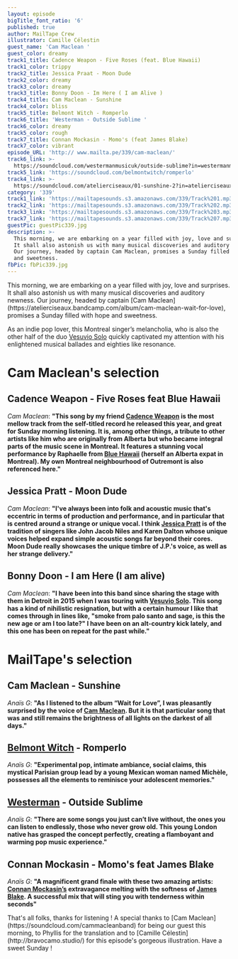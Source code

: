 ```yaml
---
layout: episode
bigTitle_font_ratio: '6'
published: true
author: MailTape Crew
illustrator: Camille Célestin
guest_name: 'Cam Maclean '
guest_color: dreamy
track1_title: Cadence Weapon - Five Roses (feat. Blue Hawaii)
track1_color: trippy
track2_title: Jessica Praat - Moon Dude
track2_color: dreamy
track3_color: dreamy
track3_title: Bonny Doon - Im Here ( I am Alive )
track4_title: Cam Maclean - Sunshine
track4_color: bliss
track5_title: Belmont Witch - Romperlo
track6_title: 'Westerman - Outside Sublime '
track6_color: dreamy
track5_color: rough
track7_title: Connan Mockasin - Momo's (feat James Blake)
track7_color: vibrant
episode_URL: 'http:// www.mailta.pe/339/cam-maclean/'
track6_link: >-
  https://soundcloud.com/westermanmusicuk/outside-sublime?in=westermanmusicuk/sets/ark-ep
track5_link: 'https://soundcloud.com/belmontwitch/romperlo'
track4_link: >-
  https://soundcloud.com/atelierciseaux/01-sunshine-2?in=atelierciseaux/sets/ac41-cam-maclean-wait-for-love-1
category: '339'
track1_link: 'https://mailtapesounds.s3.amazonaws.com/339/Track%201.mp3'
track2_link: 'https://mailtapesounds.s3.amazonaws.com/339/Track%202.mp3'
track3_link: 'https://mailtapesounds.s3.amazonaws.com/339/Track%203.mp3'
track7_link: 'https://mailtapesounds.s3.amazonaws.com/339/Track%207.mp3'
guestPic: guestPic339.jpg
description: >-
  This morning, we are embarking on a year filled with joy, love and surprises.
  It shall also astonish us with many musical discoveries and auditory newness.
  Our journey, headed by captain Cam Maclean, promises a Sunday filled with hope
  and sweetness.
fbPic: fbPic339.jpg
---
```


<p id="introduction">This morning, we are embarking on a year filled with joy, love and surprises. It shall also astonish us with many musical discoveries and auditory newness. Our journey, headed by captain [Cam Maclean](https://atelierciseaux.bandcamp.com/album/cam-maclean-wait-for-love), promises a Sunday filled with hope and sweetness.
  
As an indie pop lover, this Montreal singer’s melancholia, who is also the other half of the duo [Vesuvio Solo](https://vesuviosolo.bandcamp.com/) quickly captivated my attention with his enlightened musical ballades and eighties like resonance.</p>



# Cam Maclean's selection

## Cadence Weapon - Five Roses feat Blue Hawaii
_Cam Maclean_: **"**This song by my friend [Cadence Weapon](http://www.cadenceweaponmusic.com/) is the most mellow track from the self-titled record he released this year, and great for Sunday morning listening. It is, among other things, a tribute to other artists like him who are originally from Alberta but who became integral parts of the music scene in Montreal. It features a stunning vocal performance by Raphaelle from [Blue Hawaii](https://bluehawaii.bandcamp.com/) (herself an Alberta expat in Montreal). My own Montreal neighbourhood of Outremont is also referenced here.**"**

## Jessica Pratt - Moon Dude
_Cam Maclean_: **"**I've always been into folk and acoustic music that's eccentric in terms of production and performance, and in particular that is centred around a strange or unique vocal. I think [Jessica Pratt](https://twitter.com/jessicaprattsf?lang=fr) is of the tradition of singers like John Jacob Niles and Karen Dalton whose unique voices helped expand simple acoustic songs far beyond their cores. Moon Dude really showcases the unique timbre of J.P.'s voice, as well as her strange delivery.**"**

## Bonny Doon - I am Here (I am alive)
_Cam Maclean_: **"**I have been into this band since sharing the stage with them in Detroit in 2015 when I was touring with [Vesuvio Solo](https://vesuviosolo.bandcamp.com/). This song has a kind of nihilistic resignation, but with a certain humour I like that comes through in lines like, "smoke from palo santo and sage, is this the new age or am I too late?" I have been on an alt-country kick lately, and this one has been on repeat for the past while.**"**

# MailTape's selection

## Cam Maclean - Sunshine 
_Anaïs G_: **"**As I listened to the album “Wait for Love”, I was pleasantly surprised by the voice of [Cam Maclean](https://fr-fr.facebook.com/cammacleanband/). But it is that particular song that was and still remains the brightness of all lights on the darkest of all days.**"**


## [Belmont Witch](https://belmontwitch.bandcamp.com/) - Romperlo 
_Anaïs G_: **"**Experimental pop, intimate ambiance, social claims, this mystical Parisian group lead by a young Mexican woman named Michèle, possesses all the elements to reminisce your adolescent memories.**"**


## [Westerman](https://soundcloud.com/westermanmusicuk) - Outside Sublime
_Anaïs G_: **"**There are some songs you just can’t live without, the ones you can listen to endlessly, those who never grow old. This young London native has grasped the concept perfectly, creating a flamboyant and warming pop music experience.**"**


## Connan Mockasin - Momo's feat James Blake
 _Anaïs G_: **"**A magnificent grand finale with these two amazing artists: [Connan Mockasin’s](https://soundcloud.com/connanmockasin) extravagance melting with the softness of [James Blake](https://www.jamesblakemusic.com/). A successful mix that will sting you with tenderness within seconds**"**


<p id="outroduction"> That's all folks, thanks for listening ! A special thanks to [Cam Maclean](https://soundcloud.com/cammacleanband) for being our guest this morning, to Phyllis for the translation and to [Camille Célestin](http://bravocamo.studio/) for this episode's gorgeous illustration. Have a sweet Sunday !</p>
